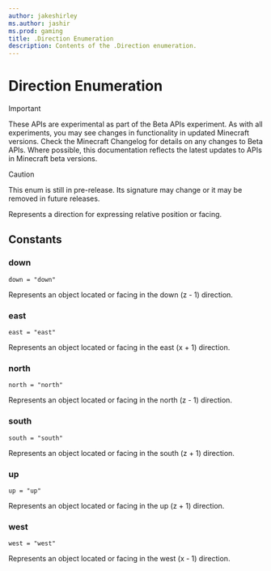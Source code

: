 ```yaml
---
author: jakeshirley
ms.author: jashir
ms.prod: gaming
title: .Direction Enumeration
description: Contents of the .Direction enumeration.
---
```

# Direction Enumeration
>[!IMPORTANT]
>These APIs are experimental as part of the Beta APIs experiment. As with all experiments, you may see changes in functionality in updated Minecraft versions. Check the Minecraft Changelog for details on any changes to Beta APIs. Where possible, this documentation reflects the latest updates to APIs in Minecraft beta versions.

> [!CAUTION]
> This enum is still in pre-release.  Its signature may change or it may be removed in future releases.

Represents a direction for expressing relative position or facing.

## Constants
### **down**
`down = "down"`

Represents an object located or facing in the down (z - 1) direction.
### **east**
`east = "east"`

Represents an object located or facing in the east (x + 1) direction.
### **north**
`north = "north"`

Represents an object located or facing in the north (z - 1) direction.
### **south**
`south = "south"`

Represents an object located or facing in the south (z + 1) direction.
### **up**
`up = "up"`

Represents an object located or facing in the up (z + 1) direction.
### **west**
`west = "west"`

Represents an object located or facing in the west (x - 1) direction.
